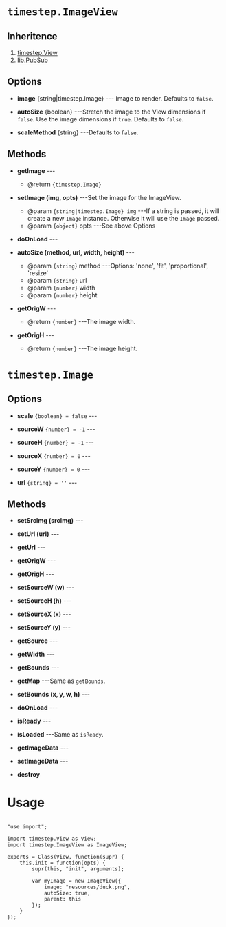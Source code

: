 # `timestep.ImageView`

## Inheritence

1. [timestep.View](./timestep-view.html)
2. [lib.PubSub](./lib-pubsub.html)

## Options

* __image__ {string|timestep.Image} --- Image to render. Defaults to `false`.

* __autoSize__ {boolean} ---Stretch the image to the View dimensions if `false`. Use the image
dimensions if `true`. Defaults to `false`.

* __scaleMethod__ {string} ---Defaults to `false`.


## Methods

* __getImage__ ---
	* @return `{timestep.Image}`

* __setImage (img, opts)__ ---Set the image for the ImageView.
	* @param `{string|timestep.Image} img` ---If a string is passed, it will create a new `Image` instance. Otherwise it will use the `Image` passed.
	* @param `{object}` opts ---See above Options

* __doOnLoad__ ---

* __autoSize (method, url, width, height)__ ---
	* @param `{string`} method ---Options: 'none', 'fit', 'proportional', 'resize'<br/>
	* @param `{string}` url<br/>
	* @param `{number}` width<br/>
	* @param `{number}` height

* __getOrigW__ ---
	* @return `{number}` ---The image width.

* __getOrigH__ ---
	* @return `{number}` ---The image height.


# `timestep.Image`

## Options

* __scale__ `{boolean} = false` ---

* __sourceW__ `{number} = -1` ---

* __sourceH__ `{number} = -1` ---

* __sourceX__ `{number} = 0` ---

* __sourceY__ `{number} = 0` ---

* __url__ `{string} = ''` ---

## Methods

* __setSrcImg (srcImg)__ ---

* __setUrl (url)__ ---

* __getUrl__ ---

* __getOrigW__ ---

* __getOrigH__ ---

* __setSourceW (w)__ ---

* __setSourceH (h)__ ---

* __setSourceX (x)__ ---

* __setSourceY (y)__ ---

* __getSource__ ---

* __getWidth__ ---

* __getBounds__ ---

* __getMap__ ---Same as `getBounds`.

* __setBounds (x, y, w, h)__ ---

* __doOnLoad__ ---

* __isReady__ ---

* __isLoaded__ ---Same as `isReady`.

* __getImageData__ ---

* __setImageData__ ---

* __destroy__

# Usage

~~~

"use import";

import timestep.View as View;
import timestep.ImageView as ImageView;

exports = Class(View, function(supr) {
	this.init = function(opts) {
		supr(this, "init", arguments);
		
		var myImage = new ImageView({
			image: "resources/duck.png",
			autoSize: true,
			parent: this        
		}); 
	}
});
~~~
